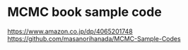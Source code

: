 # MCMC book sample code

https://www.amazon.co.jp/dp/4065201748
https://github.com/masanorihanada/MCMC-Sample-Codes
